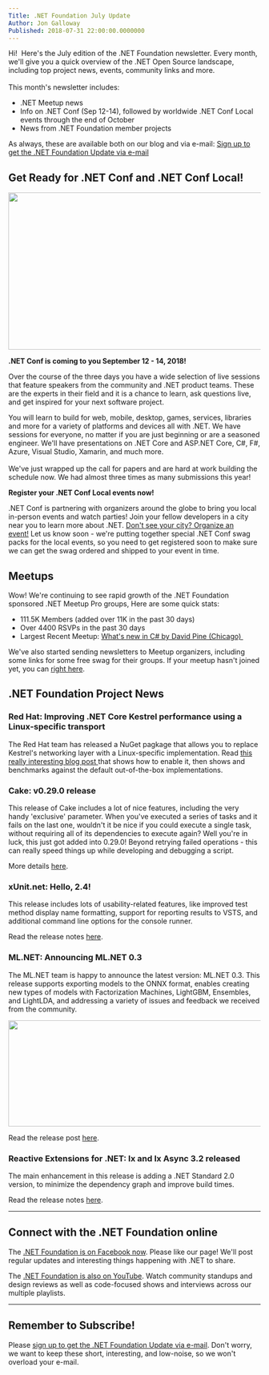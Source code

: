 ```yaml
---
Title: .NET Foundation July Update
Author: Jon Galloway
Published: 2018-07-31 22:00:00.0000000
---
```

<p>Hi!&nbsp; Here's the July edition of the .NET Foundation newsletter. Every month, we'll give you a quick overview of the .NET Open Source landscape, including top project news, events, community links and more.<br />
<br />
This month's newsletter includes:</p>

<ul>
<li>.NET Meetup news</li>
<li>Info on .NET Conf (Sep 12-14), followed by worldwide .NET Conf Local events through the end of October</li>
<li>News from .NET Foundation member projects</li>
</ul>

<p>As always, these are available both on our blog and via e-mail:&nbsp;<a href="http://eepurl.com/dhL_qb">Sign up to get the .NET Foundation Update via e-mail</a></p>

<h2>Get Ready for .NET Conf and .NET Conf Local!</h2>

<p><img alt="" src="https://pbs.twimg.com/card_img/1022496767760191488/LBS-O58n?format=jpg&amp;name=600x314" style="width: 600px; height: 314px;" /></p>

<p><strong>.NET Conf is coming to you&nbsp;September 12 - 14, 2018!</strong></p>

<p>Over the course of the three days you have a wide selection of live sessions that feature speakers from the community and .NET product teams. These are the experts in their field and it is a chance to learn, ask questions live, and get inspired for your next software project.</p>

<p>You will learn to build for web, mobile, desktop, games, services, libraries and more for a variety of platforms and devices all with .NET. We have sessions for everyone, no matter if you are just beginning or are a seasoned engineer. We'll have presentations on .NET Core and ASP.NET Core, C#, F#, Azure, Visual Studio, Xamarin, and much more.<br />
<br />
We've just wrapped up the call for papers and are hard at work building the schedule&nbsp;now. We had almost three times as many submissions this year!</p>

<p><strong>Register your .NET Conf Local events now!</strong></p>

<p>.NET Conf is partnering with organizers around the globe to bring you local in-person events and watch parties! Join your fellow developers in a city near you to learn more about .NET. <a href="https://www.dotnetconf.net/local-events/">Don't see your city? Organize an event!</a>&nbsp;Let us know soon - we're putting together special .NET Conf swag packs for the local events, so you need to get registered soon to make sure we can get the swag ordered and shipped to your event in time.</p>

<h2>Meetups</h2>

<p>Wow! We're continuing to see rapid growth of the .NET Foundation sponsored&nbsp;.NET Meetup Pro groups, Here are some quick stats:</p>

<ul>
<li>111.5K&nbsp;Members (added over 11K in the past 30 days)</li>
<li>Over 4400 RSVPs in the past 30 days</li>
<li>Largest Recent Meetup:&nbsp;<a href="https://www.meetup.com/The-Chicago-NET-Users-Group/events/250865896/">What's new in C# by David Pine (Chicago)&nbsp;</a></li>
</ul>

<p>We've also started sending newsletters to Meetup organizers, including some links for some free swag for their groups. If your meetup hasn't joined yet, you can <a href="https://dotnetfoundation.sharepoint.com/_layouts/15/WopiFrame.aspx?guestaccesstoken=E4s0o4r8BAjSAlDiOdKqy%2fW4RW2HbvrLcfz4PsJdbS8%3d&amp;docid=1_10cd43d461efb4f68aa5289bea6a50fc0&amp;wdFormId=%7B02655D67%2D5D39%2D47E7%2D8151%2D47536BFF227C%7D&amp;action=formsubmit">right here</a>.</p>

<h2></h2>

<h2>.NET Foundation Project News</h2>

<h3>Red Hat: Improving .NET Core Kestrel performance using a Linux-specific transport</h3>

<p>The Red Hat team has released a NuGet pagkage that allows you to replace Kestrel's networking layer with a Linux-specific implementation. Read <a href="https://developers.redhat.com/blog/2018/07/24/improv-net-core-kestrel-performance-linux/">this really interesting blog post </a>that shows how to enable it, then shows&nbsp;and benchmarks&nbsp;against the default out-of-the-box implementations.&nbsp;</p>

<h3>Cake: v0.29.0 release</h3>

<p>This release of Cake includes a lot of nice features, including the very handy 'exclusive' parameter.&nbsp;When you've executed a series of tasks and it fails on the last one, wouldn't it be nice if you could execute a single task, without requiring all of its dependencies to execute again? Well you're in luck, this just got added into 0.29.0! Beyond retrying failed operations - this can really speed things up while developing and debugging a script.</p>

<p>More details&nbsp;<a href="https://cakebuild.net/blog/2018/07/cake-v0.29.0-released">here</a>.</p>

<h3>xUnit.net: Hello, 2.4!</h3>

<p>This release includes lots of usability-related features, like improved test method display name formatting, support for reporting results to VSTS, and additional command line options for the console runner.</p>

<p>Read the release notes <a href="https://xunit.github.io/releases/2.4">here</a>.</p>

<h3>ML.NET: Announcing ML.NET 0.3</h3>

<p>The ML.NET team is happy to announce the latest version:&nbsp;ML.NET 0.3. This release supports exporting models to the&nbsp;ONNX&nbsp;format, enables creating new types of models with Factorization Machines, LightGBM, Ensembles, and LightLDA, and addressing a variety of issues and feedback we received from the community.</p>

<p><img alt="" src="assets/posts/onnx-diagram-v03.png" style="width: 801px; height: 212px;" /></p>

<p>Read the release post&nbsp;<a href="https://blogs.msdn.microsoft.com/dotnet/2018/07/09/announcing-ml-net-0-3/">here</a>.</p>

<h3>Reactive Extensions for .NET: Ix and Ix Async 3.2 released</h3>

<p>The main enhancement in this release&nbsp;is adding a .NET Standard 2.0 version, to minimize the dependency graph and improve build times.</p>

<p>Read the release notes&nbsp;<a href="https://github.com/dotnet/reactive/releases/tag/ixnet-v3.2.0">here</a>.</p>

<hr />
<h2>Connect with the .NET Foundation online</h2>

<p>The&nbsp;<a href="https://www.facebook.com/dotnetfoundation/">.NET Foundation is on Facebook now</a>. Please like our page! We'll post regular updates and interesting things happening with .NET to share.</p>

<p>The <a href="https://www.youtube.com/NETFoundation">.NET Foundation is also on YouTube</a>. Watch community standups and design reviews as well as code-focused shows and interviews across our multiple playlists.</p>

<hr />
<h2>Remember to Subscribe!</h2>

<p>Please&nbsp;<a href="http://eepurl.com/dhL_qb">sign up&nbsp;to get the .NET Foundation Update via e-mail</a>.&nbsp;Don't worry, we want to keep these short, interesting, and low-noise, so we won't overload your e-mail.</p>
